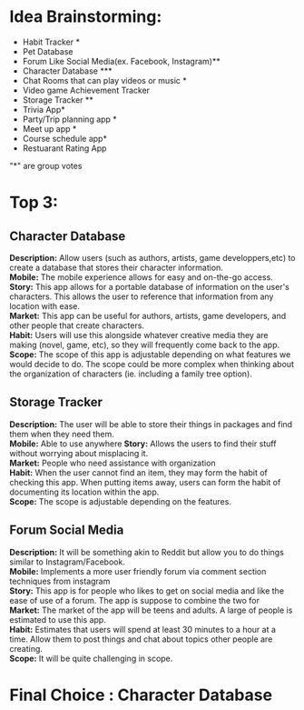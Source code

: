 # **Idea Brainstorming:**
* Habit Tracker *
* Pet Database
* Forum Like Social Media(ex. Facebook, Instagram)**
* Character Database ***
* Chat Rooms that can play videos or music *
* Video game Achievement Tracker
* Storage Tracker **
* Trivia App*
* Party/Trip planning app *
* Meet up app *
* Course schedule app*
* Restuarant Rating App

 "*" are group votes 
# Top 3:
## **Character Database**
**Description:** Allow users (such as authors, artists, game developpers,etc) to create a database that stores their character information.  
**Mobile:** The mobile experience allows for easy and on-the-go access.   
**Story:** This app allows for a portable database of information on the user's characters. This allows the user to reference that information from any location with ease.  
**Market:** This app can be useful for authors, artists, game developers, and other people that create characters.   
**Habit:** Users will use this alongside whatever creative media they are making (novel, game, etc), so they will frequently come back to the app.   
**Scope:** The scope of this app is adjustable depending on what features we would decide to do. The scope could be more complex when thinking about the organization of characters (ie. including a family tree option).  

## **Storage Tracker**
**Description:** The user will be able to store their things in packages and find them when they need them.  
**Mobile:** Able to use anywhere 
**Story:** Allows the users to find their stuff without worrying about misplacing it.  
**Market:** People who need assistance with organization  
**Habit:** When the user cannot find an item, they may form the habit of checking this app. When putting items away, users can form the habit of documenting its location within the app.  
**Scope:** The scope is adjustable depending on the features.  

## **Forum Social Media**
**Description:** It will be something akin to Reddit but allow you to do things similar to Instagram/Facebook.  
**Mobile:** Implements a more user friendly forum via comment section techniques from instagram  
**Story:** This app is for people who likes to get on social media and like the ease of use of a forum. The app is suppose to combine the two for   
**Market:** The market of the app will be teens and adults. A large of people is estimated to use this app.  
**Habit:** Estimates that users will spend at least 30 minutes to a hour at a time. Allow them to post things and chat about topics other people are creating.  
**Scope:** It will be quite challenging in scope.   

# **Final Choice** : Character Database



